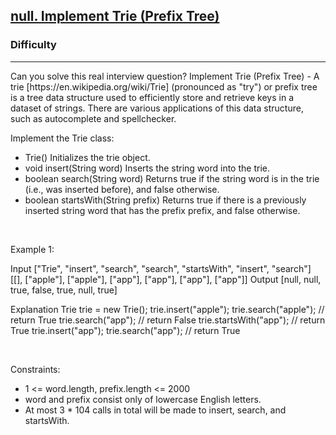 <h2><a href="https://leetcode.com/problems/implement-trie-prefix-tree/">null. Implement Trie (Prefix Tree)</a></h2><h3>Difficulty</h3><hr>Can you solve this real interview question? Implement Trie (Prefix Tree) - A trie [https://en.wikipedia.org/wiki/Trie] (pronounced as "try") or prefix tree is a tree data structure used to efficiently store and retrieve keys in a dataset of strings. There are various applications of this data structure, such as autocomplete and spellchecker.

Implement the Trie class:

 * Trie() Initializes the trie object.
 * void insert(String word) Inserts the string word into the trie.
 * boolean search(String word) Returns true if the string word is in the trie (i.e., was inserted before), and false otherwise.
 * boolean startsWith(String prefix) Returns true if there is a previously inserted string word that has the prefix prefix, and false otherwise.

 

Example 1:


Input
["Trie", "insert", "search", "search", "startsWith", "insert", "search"]
[[], ["apple"], ["apple"], ["app"], ["app"], ["app"], ["app"]]
Output
[null, null, true, false, true, null, true]

Explanation
Trie trie = new Trie();
trie.insert("apple");
trie.search("apple");   // return True
trie.search("app");     // return False
trie.startsWith("app"); // return True
trie.insert("app");
trie.search("app");     // return True


 

Constraints:

 * 1 <= word.length, prefix.length <= 2000
 * word and prefix consist only of lowercase English letters.
 * At most 3 * 104 calls in total will be made to insert, search, and startsWith.